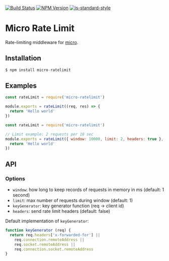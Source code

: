 [![Build Status](https://img.shields.io/travis/dotcypress/micro-ratelimit.svg?branch=master&style=flat-square)](https://travis-ci.org/dotcypress/micro-ratelimit)
[![NPM Version](https://img.shields.io/npm/v/micro-ratelimit.svg?style=flat-square)](https://www.npmjs.com/package/micro-ratelimit)
[![js-standard-style](https://img.shields.io/badge/code%20style-standard-brightgreen.svg?style=flat-square)](http://standardjs.com/)

# Micro Rate Limit

Rate-limiting middleware for [micro](https://github.com/zeit/micro).

## Installation

```js
$ npm install micro-ratelimit
```

## Examples
  
```js
const rateLimit = require('micro-ratelimit')

module.exports = rateLimit((req, res) => {
  return 'Hello world'
})

```

```js
const rateLimit = require('micro-ratelimit')

// Limit example: 2 requests per 10 sec
module.exports = rateLimit({ window: 10000, limit: 2, headers: true }, (req, res) => {
  return 'Hello world'
})

```

## API

### Options

* `window`: how long to keep records of requests in memory in ms (default: 1 second)
* `limit`: max number of requests during window (default: 1)
* `keyGenerator`: key generator function (req -> client id)
* `headers`: send rate limit headers (default: false)

Default implementation of `keyGenerator`:

```js
function keyGenerator (req) {
  return req.headers['x-forwarded-for'] ||
    req.connection.remoteAddress ||
    req.socket.remoteAddress ||
    req.connection.socket.remoteAddress
}
```
